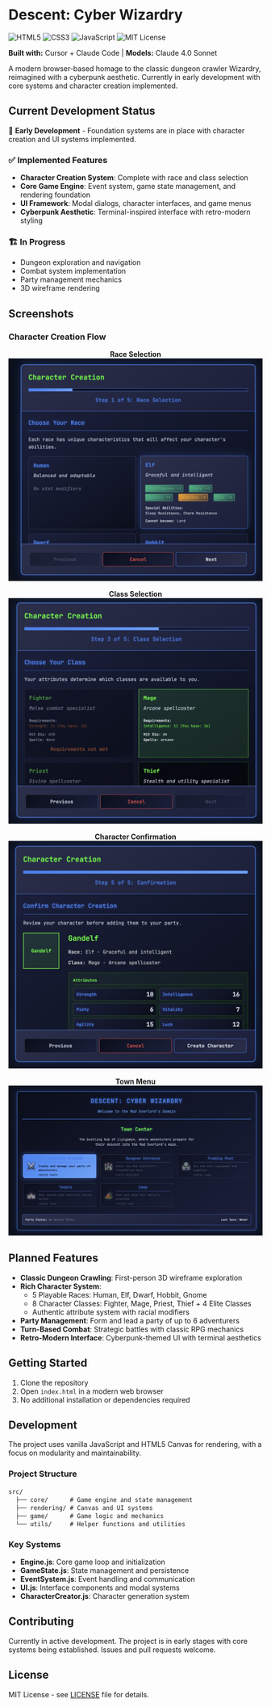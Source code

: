 # Descent: Cyber Wizardry

![HTML5](https://img.shields.io/badge/HTML5-E34F26?style=for-the-badge&logo=html5&logoColor=white)
![CSS3](https://img.shields.io/badge/CSS3-1572B6?style=for-the-badge&logo=css3&logoColor=white)
![JavaScript](https://img.shields.io/badge/JavaScript-F7DF1E?style=for-the-badge&logo=javascript&logoColor=black)
![MIT License](https://img.shields.io/badge/License-MIT-yellow.svg?style=for-the-badge)

**Built with:** Cursor + Claude Code | **Models:** Claude 4.0 Sonnet

A modern browser-based homage to the classic dungeon crawler Wizardry, reimagined with a cyberpunk aesthetic. Currently in early development with core systems and character creation implemented.

## Current Development Status

🚧 **Early Development** - Foundation systems are in place with character creation and UI systems implemented.

### ✅ Implemented Features
- **Character Creation System**: Complete with race and class selection
- **Core Game Engine**: Event system, game state management, and rendering foundation
- **UI Framework**: Modal dialogs, character interfaces, and game menus
- **Cyberpunk Aesthetic**: Terminal-inspired interface with retro-modern styling

### 🏗️ In Progress
- Dungeon exploration and navigation
- Combat system implementation
- Party management mechanics
- 3D wireframe rendering

## Screenshots

### Character Creation Flow
<div align="center">

**Race Selection**
![Character Creation - Race Selection](assets/readme/cc-race.jpg)

**Class Selection**
![Character Creation - Class Selection](assets/readme/cc-class.jpg)

**Character Confirmation**
![Character Creation - Confirmation](assets/readme/cc-confirmation.jpg)

**Town Menu**
![Town Menu](assets/readme/town-menu.jpg)

</div>

## Planned Features

- **Classic Dungeon Crawling**: First-person 3D wireframe exploration
- **Rich Character System**:
  - 5 Playable Races: Human, Elf, Dwarf, Hobbit, Gnome
  - 8 Character Classes: Fighter, Mage, Priest, Thief + 4 Elite Classes
  - Authentic attribute system with racial modifiers
- **Party Management**: Form and lead a party of up to 6 adventurers
- **Turn-Based Combat**: Strategic battles with classic RPG mechanics
- **Retro-Modern Interface**: Cyberpunk-themed UI with terminal aesthetics

## Getting Started

1. Clone the repository
2. Open `index.html` in a modern web browser
3. No additional installation or dependencies required

## Development

The project uses vanilla JavaScript and HTML5 Canvas for rendering, with a focus on modularity and maintainability. 

### Project Structure
```
src/
  ├── core/      # Game engine and state management
  ├── rendering/ # Canvas and UI systems
  ├── game/      # Game logic and mechanics
  └── utils/     # Helper functions and utilities
```

### Key Systems
- **Engine.js**: Core game loop and initialization
- **GameState.js**: State management and persistence
- **EventSystem.js**: Event handling and communication
- **UI.js**: Interface components and modal systems
- **CharacterCreator.js**: Character generation system

## Contributing

Currently in active development. The project is in early stages with core systems being established. Issues and pull requests welcome.

## License

MIT License - see [LICENSE](LICENSE) file for details.
